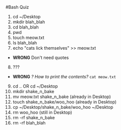 #Bash Quiz

1. cd ~/Desktop
2. mkdir blah_blah
3. cd blah_blah
4. pwd
5. touch meow.txt
6. ls blah_blah
7. echo "cats lick themselves" >> meow.txt
  * **WRONG** Don't need quotes
8. ???
  * **WRONG** *? How to print the contents?* `cat meow.txt`
9. cd .. OR cd ~/Desktop
10. mkdir shake_n_bake
11. mv meow.txt shake_n_bake (already in Desktop)
12. touch shake_n_bake/woo_hoo (already in Desktop)
13. cp ~/Desktop/shake_n_bake/woo_hoo ~/Desktop
14. rm woo_hoo (still in Desktop)
15. rm -rf shake_n_bake
16. rm -rf blah_blah
